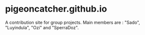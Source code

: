 # pigeoncatcher.github.io

A contribution site for group projects. Main members are : "Sado", "Luyindula", "Ozi" and "SperraDoz".
